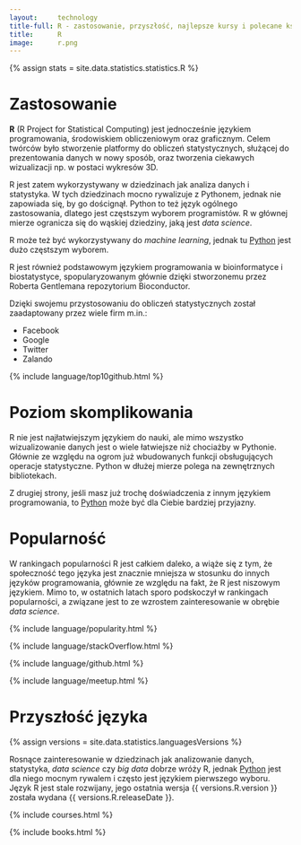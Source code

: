 ```yaml
---
layout:     technology
title-full: R - zastosowanie, przyszłość, najlepsze kursy i polecane książki
title:      R
image:      r.png
---
```


{% assign stats = site.data.statistics.statistics.R %}

# Zastosowanie

**R** (R Project for Statistical Computing) jest jednocześnie językiem programowania, środowiskiem obliczeniowym oraz graficznym. Celem twórców było stworzenie platformy do obliczeń statystycznych, służącej do prezentowania danych w nowy sposób, oraz tworzenia ciekawych wizualizacji np. w postaci wykresów 3D.

R jest zatem wykorzystywany w dziedzinach jak analiza danych i statystyka. W tych dziedzinach mocno rywalizuje z Pythonem, jednak nie zapowiada się, by go doścignął. Python to też język ogólnego zastosowania, dlatego jest częstszym wyborem programistów. R w głównej mierze ogranicza się do wąskiej dziedziny, jaką jest *data science*.

R może też być wykorzystywany do *machine learning*, jednak tu [Python](/technologie/python) jest dużo częstszym wyborem.

R jest również podstawowym językiem programowania w bioinformatyce i biostatystyce, spopularyzowanym głównie dzięki stworzonemu przez Roberta Gentlemana repozytorium Bioconductor.

Dzięki swojemu przystosowaniu do obliczeń statystycznych został zaadaptowany przez wiele firm m.in.:
- Facebook
- Google
- Twitter
- Zalando

{% include language/top10github.html %}

# Poziom skomplikowania

R nie jest najłatwiejszym językiem do nauki, ale mimo wszystko wizualizowanie danych jest o wiele łatwiejsze niż chociażby w Pythonie. Głównie ze względu na ogrom już wbudowanych funkcji obsługujących operacje statystyczne. Python w dłużej mierze polega na zewnętrznych bibliotekach.

Z drugiej strony, jeśli masz już trochę doświadczenia z innym językiem programowania, to [Python](/technologie/python) może być dla Ciebie bardziej przyjazny.

# Popularność

W rankingach popularności R jest całkiem daleko, a wiąże się z tym, że społeczność tego języka jest znacznie mniejsza w stosunku do innych języków programowania, głównie ze względu na fakt, że R jest niszowym językiem. Mimo to, w ostatnich latach sporo podskoczył w rankingach popularności, a związane jest to ze wzrostem zainteresowanie w obrębie *data science*.

{% include language/popularity.html %}

{% include language/stackOverflow.html %}

{% include language/github.html %}

{% include language/meetup.html %}

# Przyszłość języka

{% assign versions = site.data.statistics.languagesVersions %}

Rosnące zainteresowanie w dziedzinach jak analizowanie danych, statystyka, *data science* czy *big data* dobrze wróży R, jednak [Python](/technologie/python) jest dla niego mocnym rywalem i często jest językiem pierwszego wyboru. Język R jest stale rozwijany, jego ostatnia wersja {{ versions.R.version }} została wydana {{ versions.R.releaseDate }}.

{% include courses.html %}

{% include books.html %}

